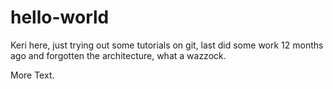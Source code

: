 # hello-world

Keri here, just trying out some tutorials on git, last did some work
12 months ago and forgotten the architecture, what
a wazzock.

More Text.
